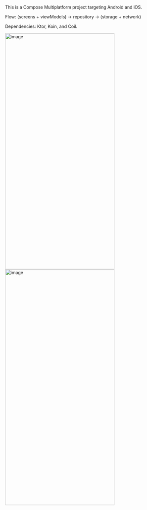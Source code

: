 This is a Compose Multiplatform project targeting Android and iOS.

Flow:
(screens + viewModels) -> repository -> (storage + network)

Dependencies:
Ktor, Koin, and Coil.

<img width="353" height="760" alt="image" src="https://github.com/user-attachments/assets/8e192151-78da-4157-b38d-5d70423449cc" />

<img width="353" height="760" alt="image" src="https://github.com/user-attachments/assets/b22ff77f-29b3-4ae7-9445-5fd172b87ca0" />

